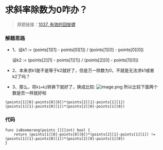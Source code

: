 # 求斜率除数为0咋办？
> 原题链接：[1037. 有效的回旋镖](https://leetcode-cn.com/problems/valid-boomerang/)

### 解题思路
* 1、设k1 := (points[1][1] - points[0][1]) / (points[1][0] - points[0][0]) 
  
     设k2 := (points[2][1] - points[1][1]) / (points[2][0] - points[1][0]) 
* 2、本来求k1是不是等于k2就好了，但是万一除数为0，不就是无法求k1或者k2了吗？
* 3、那么，将``k1=k2``转换下就好了，换成比较:
![image.png](https://pic.leetcode-cn.com/36d9d72bbc237f825c357aedea743bd5e3466d13ff1cf8ebad674e6839f24a42-image.png)
所以比较下面两个数是否一样就好啦
```
(points[1][0]-points[0][0])*(points[2][1]-points[1][1])
(points[1][1]-points[0][1])*(points[2][0]-points[1][0])
```

### 代码

```golang
func isBoomerang(points [][]int) bool {
	return (points[1][0]-points[0][0])*(points[2][1]-points[1][1]) != (points[1][1]-points[0][1])*(points[2][0]-points[1][0])
}

```